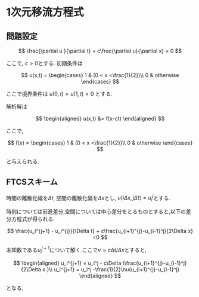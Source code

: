 # 1次元移流方程式

## 問題設定

$$
\frac{\partial u }{\partial t} + c\frac{\partial u}{\partial x} = 0 
$$

ここで, $c>0$とする.
初期条件は

$$
u(x,t) = 
\begin{cases}
    1 & (0 < x <\frac{1}{2})\\
    0 & otherwise
\end{cases}
$$

ここで境界条件は
$u(0,t)=u(1,t)=0$
とする.

解析解は

$$
\begin{aligned}
    u(x,t) &= f(x-ct)
\end{aligned}
$$

ここで, 

$$
f(x) = 
\begin{cases}
    1 & (0 < x <\frac{1}{2})\\
    0 & otherwise
\end{cases}
$$

と与えられる.

## FTCSスキーム

時間の離散化幅を$\Delta t$, 空間の離散化幅を$\Delta x$とし,
$u(i\Delta x, j\Delta t) = u_i^j$とする.

時刻については前進差分,空間については中心差分をとるものとすると,以下の差分方程式が得られる.

$$
\frac{u_i^{j+1} - u_i^{j}}{\Delta t} + c\frac{u_{i+1}^{j}-u_{i-1}^j}{2\Delta x} =0
$$

未知数である$u_i^{j+1}$について解く.ここで$\nu=c\Delta t /\Delta x$とすると,

$$
\begin{aligned}
u_i^{j+1} = u_i^j - c\Delta t\frac{u_{i+1}^{j}-u_{i-1}^j}{2\Delta x }\\
u_i^{j+1} = u_i^j -\frac{1}{2}\nu(u_{i+1}^{j}-u_{i-1}^j)
\end{aligned}
$$

となる.
